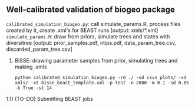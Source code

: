 ## Well-calibrated validation of biogeo package

`calibrated_simulation_biogeo.py`: call simulate_params.R, process files created by it, create .xml's for BEAST runs [output: xmls/*.xml]    
`simulate_params.R`: draw from priors, simulate trees and states with diversitree [output: prior_samples.pdf, ntips.pdf, data_param_tree.csv, discarded_param_tree.csv]

1) BiSSE: drawing parameter samples from prior, simulating trees and making .xmls    

    ``python calibrated_simulation_biogeo.py -rd ./ -od csvs_plots/ -xd xmls/ -xt bisse_beast_template.xml -p test -n 2000 -m 0.1 -sd 0.05 -b True -st 14``    

1.1) (TO-DO) Submitting BEAST jobs
